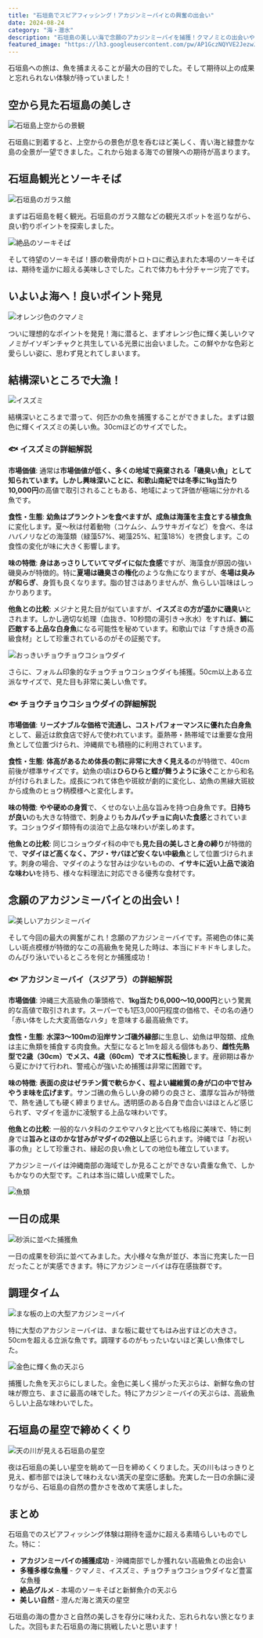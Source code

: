 ```yaml
---
title: "石垣島でスピアフィッシング！アカジンミーバイとの興奮の出会い"
date: 2024-08-24
category: "海・潜水"
description: "石垣島の美しい海で念願のアカジンミーバイを捕獲！クマノミとの出会いや絶品ソーキそば、満天の星空まで、充実の石垣島体験記"
featured_image: "https://lh3.googleusercontent.com/pw/AP1GczNQYVE2JezwJ0Vj4zHv7gL11RaydyRNvmuiUS4XdWcYWnrB6zUiRS-2P_Yw1FtAB3rabp6DpCdv53XrYUkWPzgf2PtmDxbL30RjPhsKqywGutGdT8-y3H2v5ho02Tm1YNC3rcg6sn_mOagKLYYMfW8vxw=s1000-no-gm?authuser=0"
---
```


<!-- 元のGoogle Photosリンク: https://photos.app.goo.gl/TSFwGxyaEs871gqN8 -->

石垣島への旅は、魚を捕まえることが最大の目的でした。そして期待以上の成果と忘れられない体験が待っていました！

## 空から見た石垣島の美しさ

![石垣島上空からの景観](https://lh3.googleusercontent.com/pw/AP1GczP6oDgi9WRhUSV99_wyYHl5Yj2eKx31Q0HTyR-BjCihqeN4xVaS26Kr28iz50RqaSzdnYTUnJkLlJOhGqGFsNdFat5Lzl-x2_3bXQZoSomMF7_UjzxP=s1000-no-gm?authuser=0)

石垣島に到着すると、上空からの景色が息を呑むほど美しく、青い海と緑豊かな島の全景が一望できました。これから始まる海での冒険への期待が高まります。

## 石垣島観光とソーキそば

![石垣島のガラス館](https://lh3.googleusercontent.com/pw/AP1GczOxTUUbHxUtXs5_rqtn5W1Ex-zlbcySZvXNOTWHPUS8NLerT1lTYgsOcr8MjoaWy2LapgHxXZtHEaDlv_KWYv1i3IKiLqy00ndkp25EXERX5kXXmjuZQtJUg95avEkjx60-WcEDLTPr_5vpL54Sm7jUJw=s1000-no-gm?authuser=0)

まずは石垣島を軽く観光。石垣島のガラス館などの観光スポットを巡りながら、良い釣りポイントを探索しました。

![絶品のソーキそば](https://lh3.googleusercontent.com/pw/AP1GczNSqwnEAc8_Sw_S25kjkbVOfU_hjetLIwUiNgxXpBg4goV3hlZ0i1-vlvoX33a5NWvHRR_vrmcJUHSIs4mjVBqHxGYAhA2gNaL8T37d4zkxeaiR-xAA50bpv5_Qrhz9zPTSxQskT_UU5Nt1rz_3WVvPWw=s1000-no-gm?authuser=0)

そして待望のソーキそば！豚の軟骨肉がトロトロに煮込まれた本場のソーキそばは、期待を遥かに超える美味しさでした。これで体力も十分チャージ完了です。

## いよいよ海へ！良いポイント発見

![オレンジ色のクマノミ](https://lh3.googleusercontent.com/pw/AP1GczNWaDsHzxM2vdmupwGx9XlvVTuxaDk80l6yD-O6w4MvbuQOglJYA8jb8z9dGfSkYGF9JpB3vJ4Ac2qWqkedL8LCqzw79E-3Ppi5c1OVr1b_8U5pwLj6bTlySYB9b0Ri4mRl978HCt0imZ153fAPqFBoYw=s1000-no-gm?authuser=0)

ついに理想的なポイントを発見！海に潜ると、まずオレンジ色に輝く美しいクマノミがイソギンチャクと共生している光景に出会いました。この鮮やかな色彩と愛らしい姿に、思わず見とれてしまいます。

## 結構深いところで大漁！

![イスズミ](https://lh3.googleusercontent.com/pw/AP1GczNj4EAtru7-LrsM_HL3SreZnTtdOHI34JbYMN6CyUYhLAprqb2ygw1ytaEyG7WEvvyjqpQpVDOhiSiFMOpqgI3C2PxXY4_Cw1Gg4QXVzMIsg53Rw0azdgRvpLm0em3SJOEbfFMGt-QyLkKTmx7yPwnUzw=s1000-no-gm?authuser=0)

結構深いところまで潜って、何匹かの魚を捕獲することができました。まずは銀色に輝くイスズミの美しい魚。30cmほどのサイズでした。

### 🐟 イスズミの詳細解説

**市場価値**: 通常は**市場価値が低く、多くの地域で廃棄される「磯臭い魚」**として知られています。しかし興味深いことに、和歌山南紀では冬季に**1kg当たり10,000円**の高値で取引されることもある、地域によって評価が極端に分かれる魚です。

**食性・生態**: **幼魚はプランクトンを食べますが、成魚は海藻を主食とする植食魚**に変化します。夏〜秋は付着動物（コケムシ、ムラサキガイなど）を食べ、冬はハバノリなどの海藻類（緑藻57%、褐藻25%、紅藻18%）を摂食します。この食性の変化が味に大きく影響します。

**味の特徴**: **身はあっさりしていてマダイに似た食感**ですが、海藻食が原因の強い磯臭みが特徴的。特に**夏場は磯臭さの権化**のような魚になりますが、**冬場は臭みが和らぎ**、身質も良くなります。脂の甘さはありませんが、魚らしい旨味はしっかりあります。

**他魚との比較**: メジナと見た目が似ていますが、**イスズミの方が遥かに磯臭い**とされます。しかし適切な処理（血抜き、10秒間の湯引き→氷水）をすれば、**鯛に匹敵する上品な白身魚**になる可能性を秘めています。和歌山では「すき焼きの高級食材」として珍重されているのがその証拠です。

![おっきいチョウチョウコショウダイ](https://lh3.googleusercontent.com/pw/AP1GczMGWLbuNF6q7YdDg6Gp_Ya43gMYpfMuejJ7bbSPf1Yh_HTiGl7SsOY-s6Dnl9-tDUiT9RL-VZKHI4mbb-DGS6BJDuOqjnGm0Vn9HCgK0IK7bSHQEUVUNR8NLAcHboVLBvAmG-Kx4JF8mir9-oLecpLWQQ=s1000-no-gm?authuser=0)

さらに、フォルム印象的なチョウチョウコショウダイも捕獲。50cm以上ある立派なサイズで、見た目も非常に美しい魚です。

### 🐟 チョウチョウコショウダイの詳細解説

**市場価値**: **リーズナブルな価格で流通し、コストパフォーマンスに優れた白身魚**として、最近は飲食店で好んで使われています。亜熱帯・熱帯域では重要な食用魚として位置づけられ、沖縄県でも積極的に利用されています。

**食性・生態**: **体高があるため体長の割に非常に大きく見える**のが特徴で、40cm前後が標準サイズです。幼魚の頃は**ひらひらと蝶が舞うように泳ぐ**ことから和名が付けられました。成長につれて体色や斑紋が劇的に変化し、幼魚の黒縁大斑紋から成魚のヒョウ柄模様へと変化します。

**味の特徴**: **やや硬めの身質**で、くせのない上品な旨みを持つ白身魚です。**日持ちが良い**のも大きな特徴で、刺身よりも**カルパッチョに向いた食感**とされています。コショウダイ類特有の淡泊で上品な味わいが楽しめます。

**他魚との比較**: 同じコショウダイ科の中でも**見た目の美しさと身の締り**が特徴的で、**マダイほど高くなく、アジ・サバほど安くない中級魚**として位置づけられます。刺身の場合、マダイのような甘みは少ないものの、**イサキに近い上品で淡泊な味わい**を持ち、様々な料理法に対応できる優秀な食材です。

## 念願のアカジンミーバイとの出会い！


![美しいアカジンミーバイ](https://lh3.googleusercontent.com/pw/AP1GczMeN2SOY7DJOoCyBbG7E-cSKzkspusrDRH9WUqkcA7tAqZ2F0nH83pnUFHRQMlyKUz_98ZwQfIiZCp99OuAtGOvDWW29tbnoSjXD62UZ_Y-qDDoArF1JpjQYlGZ3cUzdowTTQyp5jYEC9o2b4-0iaA1gQ=s1000-no-gm?authuser=0)

そして今回の最大の興奮がこれ！念願のアカジンミーバイです。茶褐色の体に美しい斑点模様が特徴的なこの高級魚を発見した時は、本当にドキドキしました。のんびり泳いでいるところを何とか捕獲成功！

### 🐟 アカジンミーバイ（スジアラ）の詳細解説

**市場価値**: 沖縄三大高級魚の筆頭格で、**1kg当たり6,000〜10,000円**という驚異的な高値で取引されます。スーパーでも1匹3,000円程度の価格で、その名の通り「赤い体をした大変高価なハタ」を意味する最高級魚です。

**食性・生態**: **水深3〜100mの沿岸サンゴ礁外縁部**に生息し、幼魚は甲殻類、成魚は主に魚類を捕食する肉食魚。大型になると1mを超える個体もあり、**雌性先熟型で2歳（30cm）でメス、4歳（60cm）でオスに性転換**します。産卵期は春から夏にかけて行われ、警戒心が強いため捕獲は非常に困難です。

**味の特徴**: **表面の皮はゼラチン質で軟らかく、程よい繊維質の身が口の中で甘みやうま味を広げます**。サンゴ礁の魚らしい身の締りの良さと、濃厚な旨みが特徴で、熱を通しても硬く締まりません。透明感のある白身で血合いはほとんど感じられず、マダイを遥かに凌駾する上品な味わいです。

**他魚との比較**: 一般的なハタ科のクエやマハタと比べても格段に美味で、特に刺身では**旨みとほのかな甘みがマダイの2倍以上**感じられます。沖縄では「お祝い事の魚」として珍重され、縁起の良い魚としての地位も確立しています。

アカジンミーバイは沖縄南部の海域でしか見ることができない貴重な魚で、しかもかなりの大型です。これは本当に嬉しい成果でした。

![魚類](https://lh3.googleusercontent.com/pw/AP1GczNQYVE2JezwJ0Vj4zHv7gL11RaydyRNvmuiUS4XdWcYWnrB6zUiRS-2P_Yw1FtAB3rabp6DpCdv53XrYUkWPzgf2PtmDxbL30RjPhsKqywGutGdT8-y3H2v5ho02Tm1YNC3rcg6sn_mOagKLYYMfW8vxw=s1000-no-gm?authuser=0)



## 一日の成果

![砂浜に並べた捕獲魚](https://lh3.googleusercontent.com/pw/AP1GczNmBW_OBgcOdHYY4C6m52S10xqAS-N7EMfeee0t2twkviXnERSBuZBy5PquckIxV9Oj-Bc3j5rzaIyuGbFTN_lFQZNCRDUBdy0D9o1NhRm34KtP4GwiKTvOdVdxqy7v_bcVub-wU0-SE_c_-0zoYkgDOA=s1000-no-gm?authuser=0)

一日の成果を砂浜に並べてみました。大小様々な魚が並び、本当に充実した一日だったことが実感できます。特にアカジンミーバイは存在感抜群です。

## 調理タイム

![まな板の上の大型アカジンミーバイ](https://lh3.googleusercontent.com/pw/AP1GczOq0tQDqAE9I4_2c2J_xIsadKVWrzZxgd1yf6_Hk7acd1bpTTom8BybNd_Ksqhcidn0egnBNdBmQaz7hB63p0qMuMn0T9KmSH4Nii1VPtgrzPEBMTCYE1Xk3n9RXZUg2Stgna4OBYoSryHuqAqa0WCSRw=s1000-no-gm?authuser=0)

特に大型のアカジンミーバイは、まな板に載せてもはみ出すほどの大きさ。50cmを超える立派な魚です。調理するのがもったいないほど美しい魚体でした。

![金色に輝く魚の天ぷら](https://lh3.googleusercontent.com/pw/AP1GczM0-gfYq0-HWX-4-gWwxoJXfoaoqgms9_0cxqLHhIkIqVlR66ctFv1El69gPrWBAiL2AezJavkpkhPnsj7PUNyKbP7rqofsHnQAHpdRPX2p9W8R-ov4ez7HauRu3-qZPb0VPffFJ6Hx34EyT4k9bobeIg=s1000-no-gm?authuser=0)

捕獲した魚を天ぷらにしました。金色に美しく揚がった天ぷらは、新鮮な魚の甘味が際立ち、まさに最高の味でした。特にアカジンミーバイの天ぷらは、高級魚らしい上品な味わいでした。

## 石垣島の星空で締めくくり

![天の川が見える石垣島の星空](https://lh3.googleusercontent.com/pw/AP1GczOgiiq-49O7YaScd6zcfQaoY69wqPrWG53AD3y8elIVM8uNWY_1epQxH1rHtKyA3qSQmnV55LOJRtEGoS7PSJs6DtmnPOg4gYH-2zDEwFU9B1eNq2jwV6o9ky1s6rQs8o-ENXuo9jx3TWay9UPti7lCqQ=s1000-no-gm?authuser=0)

夜は石垣島の美しい星空を眺めて一日を締めくくりました。天の川もはっきりと見え、都市部では決して味わえない満天の星空に感動。充実した一日の余韻に浸りながら、石垣島の自然の豊かさを改めて実感しました。

## まとめ

石垣島でのスピアフィッシング体験は期待を遥かに超える素晴らしいものでした。特に：

- **アカジンミーバイの捕獲成功** - 沖縄南部でしか獲れない高級魚との出会い
- **多種多様な魚種** - クマノミ、イスズミ、チョウチョウコショウダイなど豊富な魚種
- **絶品グルメ** - 本場のソーキそばと新鮮魚介の天ぷら
- **美しい自然** - 澄んだ海と満天の星空

石垣島の海の豊かさと自然の美しさを存分に味わえた、忘れられない旅となりました。次回もまた石垣島の海に挑戦したいと思います！